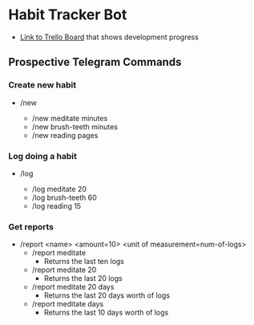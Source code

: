# Habit Tracker Bot
- [Link to Trello Board](https://trello.com/b/Mb6veQmJ/habit-tracking-bot) that shows development progress

## Prospective Telegram Commands

### Create new habit
- /new <name> <unit of measurement>
    - /new meditate minutes
    - /new brush-teeth minutes
    - /new reading pages

### Log doing a habit
- /log <name> <amount>
    - /log meditate 20
    - /log brush-teeth 60
    - /log reading 15

### Get reports
- /report \<name> <amount=10> \<unit of measurement=num-of-logs>
    - /report meditate 
        - Returns the last ten logs
    - /report meditate 20
        - Returns the last 20 logs
    - /report meditate 20 days
        - Returns the last 20 days worth of logs
    - /report meditate days
        - Returns the last 10 days worth of logs
